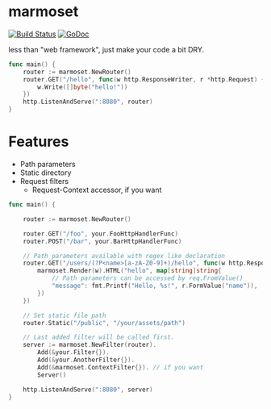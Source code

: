 marmoset
========

[![Build Status](https://travis-ci.org/otiai10/marmoset.svg?branch=master)](https://travis-ci.org/otiai10/marmoset) [![GoDoc](https://godoc.org/github.com/otiai10/marmoset?status.svg)](https://godoc.org/github.com/otiai10/marmoset)

less than "web framework", just make your code a bit DRY.

```go
func main() {
	router := marmoset.NewRouter()
	router.GET("/hello", func(w http.ResponseWriter, r *http.Request) {
		w.Write([]byte("hello!"))
	})
	http.ListenAndServe(":8080", router)
}
```

# Features

- Path parameters
- Static directory
- Request filters
	- Request-Context accessor, if you want

```go
func main() {

	router := marmoset.NewRouter()

	router.GET("/foo", your.FooHttpHandlerFunc)
	router.POST("/bar", your.BarHttpHandlerFunc)

	// Path parameters available with regex like declaration
	router.GET("/users/(?P<name>[a-zA-Z0-9]+)/hello", func(w http.ResponseWriter, r *http.Request) {
		marmoset.Render(w).HTML("hello", map[string]string{
			// Path parameters can be accessed by req.FromValue()
			"message": fmt.Printf("Hello, %s!", r.FormValue("name")),
		})
	})

	// Set static file path
	router.Static("/public", "/your/assets/path")

	// Last added filter will be called first.
	server := marmoset.NewFilter(router).
		Add(&your.Filter{}).
		Add(&your.AnotherFilter{}).
		Add(&marmoset.ContextFilter{}). // if you want
		Server()

	http.ListenAndServe(":8080", server)
}
```
